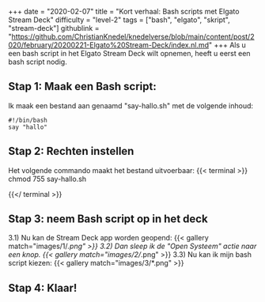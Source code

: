 +++
date = "2020-02-07"
title = "Kort verhaal: Bash scripts met Elgato Stream Deck"
difficulty = "level-2"
tags = ["bash", "elgato", "skript", "stream-deck"]
githublink = "https://github.com/ChristianKnedel/knedelverse/blob/main/content/post/2020/february/20200221-Elgato%20Stream-Deck/index.nl.md"
+++
Als u een bash script in het Elgato Stream Deck wilt opnemen, heeft u eerst een bash script nodig.
## Stap 1: Maak een Bash script:
Ik maak een bestand aan genaamd "say-hallo.sh" met de volgende inhoud:
```
#!/bin/bash
say "hallo"

```

## Stap 2: Rechten instellen
Het volgende commando maakt het bestand uitvoerbaar:
{{< terminal >}}
chmod 755 say-hallo.sh

{{</ terminal >}}

## Stap 3: neem Bash script op in het deck
3.1) Nu kan de Stream Deck app worden geopend:
{{< gallery match="images/1/*.png" >}}
3.2) Dan sleep ik de "Open Systeem" actie naar een knop.
{{< gallery match="images/2/*.png" >}}
3.3) Nu kan ik mijn bash script kiezen:
{{< gallery match="images/3/*.png" >}}

## Stap 4: Klaar!
